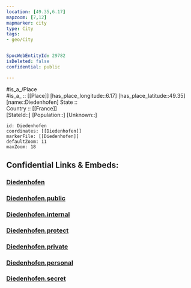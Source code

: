 ```yaml
---
location: [49.35,6.17] 
mapzoom: [7,12] 
mapmarker: city 
type: City
tags:
- geo/City


SpocWebEntityId: 29782
isDeleted: false
confidential: public

---
```

#is_a_/Place  
#is_a_ :: [[Place]] 
[has_place_longitude::6.17] 
[has_place_latitude::49.35] 
[name::Diedenhofen] 
State ::  
Country :: [[France]]  
[StateId::] 
[Population::] 
[Unknown::] 


```leaflet
id: Diedenhofen
coordinates: [[Diedenhofen]] 
markerFile: [[Diedenhofen]] 
defaultZoom: 11 
maxZoom: 18
```


## Confidential Links & Embeds: 

### [Diedenhofen](/_Standards/Earth/Continent/Europe/Europe~West/France/regions~France/Grand_Est/departments~Grand_Est/Moselle/communes~Moselle/Thionville-Est/cities~Thionville-Est/Diedenhofen.md) 

### [Diedenhofen.public](/_public/Earth/Continent/Europe/Europe~West/France/regions~France/Grand_Est/departments~Grand_Est/Moselle/communes~Moselle/Thionville-Est/cities~Thionville-Est/Diedenhofen.public.md) 

### [Diedenhofen.internal](/_internal/Earth/Continent/Europe/Europe~West/France/regions~France/Grand_Est/departments~Grand_Est/Moselle/communes~Moselle/Thionville-Est/cities~Thionville-Est/Diedenhofen.internal.md) 

### [Diedenhofen.protect](/_protect/Earth/Continent/Europe/Europe~West/France/regions~France/Grand_Est/departments~Grand_Est/Moselle/communes~Moselle/Thionville-Est/cities~Thionville-Est/Diedenhofen.protect.md) 

### [Diedenhofen.private](/_private/Earth/Continent/Europe/Europe~West/France/regions~France/Grand_Est/departments~Grand_Est/Moselle/communes~Moselle/Thionville-Est/cities~Thionville-Est/Diedenhofen.private.md) 

### [Diedenhofen.personal](/_personal/Earth/Continent/Europe/Europe~West/France/regions~France/Grand_Est/departments~Grand_Est/Moselle/communes~Moselle/Thionville-Est/cities~Thionville-Est/Diedenhofen.personal.md) 

### [Diedenhofen.secret](/_secret/Earth/Continent/Europe/Europe~West/France/regions~France/Grand_Est/departments~Grand_Est/Moselle/communes~Moselle/Thionville-Est/cities~Thionville-Est/Diedenhofen.secret.md)

